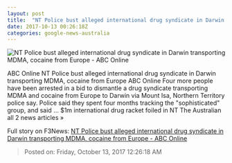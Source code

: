 ```yaml
---
layout: post
title:  "NT Police bust alleged international drug syndicate in Darwin transporting MDMA, cocaine from Europe - ABC Online"
date: 2017-10-13 00:26:18Z
categories: google-news-australia
---
```


![NT Police bust alleged international drug syndicate in Darwin transporting MDMA, cocaine from Europe - ABC Online](http://www.abc.net.au/news/image/9046694-1x1-700x700.jpg)

ABC Online NT Police bust alleged international drug syndicate in Darwin transporting MDMA, cocaine from Europe ABC Online Four more people have been arrested in a bid to dismantle a drug syndicate transporting MDMA and cocaine from Europe to Darwin via Mount Isa, Northern Territory police say. Police said they spent four months tracking the "sophisticated" group, and said ... $1m international drug racket foiled in NT The Australian all 2 news articles »


Full story on F3News: [NT Police bust alleged international drug syndicate in Darwin transporting MDMA, cocaine from Europe - ABC Online](http://www.f3nws.com/n/XpRpXF)

> Posted on: Friday, October 13, 2017 12:26:18 AM
